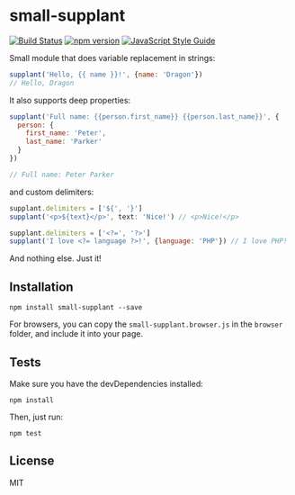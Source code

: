 # small-supplant

[![Build Status](https://travis-ci.org/gsantiago/small-supplant.svg?branch=master)](https://travis-ci.org/gsantiago/small-supplant)
[![npm version](https://badge.fury.io/js/small-supplant.svg)](http://badge.fury.io/js/small-supplant)
[![JavaScript Style Guide](https://img.shields.io/badge/code%20style-standard-brightgreen.svg)](http://standardjs.com/)

Small module that does variable replacement in strings:

```js
supplant('Hello, {{ name }}!', {name: 'Dragon'})
// Hello, Dragon
```

It also supports deep properties:

```js
supplant('Full name: {{person.first_name}} {{person.last_name}}', {
  person: {
    first_name: 'Peter',
    last_name: 'Parker'
  }
})

// Full name: Peter Parker
```

and custom delimiters:

```js
supplant.delimiters = ['${', '}']
supplant('<p>${text}</p>', text: 'Nice!') // <p>Nice!</p>

supplant.delimiters = ['<?=', '?>']
supplant('I love <?= language ?>!', {language: 'PHP'}) // I love PHP!
```

And nothing else. Just it!

## Installation

`npm install small-supplant --save`

For browsers, you can copy the `small-supplant.browser.js`
in the `browser` folder, and include it into your page.


## Tests

Make sure you have the devDependencies installed:

`npm install`

Then, just run:

`npm test`

## License

MIT
